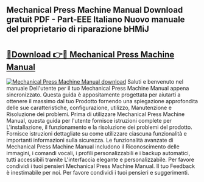 ## Mechanical Press Machine Manual Download gratuit PDF - Part-EEE Italiano Nuovo manuale del proprietario di riparazione bHMiJ

# <h2><a href="http://dfb926l.blite.top/?on=Mechanical+Press+Machine+Manual">🔗Download 👉🔴 Mechanical Press Machine Manual</a></h2>

[![Mechanical Press Machine Manual download](https://i.imgur.com/lujVjoI.png)](http://dfb926l.blite.top/?on=Mechanical+Press+Machine+Manual)
Saluti e benvenuto nel manuale Dell'utente per il tuo Mechanical Press Machine Manual appena sincronizzato. Questa guida è appositamente progettata per aiutarti a ottenere il massimo dal tuo Prodotto fornendo una spiegazione approfondita delle sue caratteristiche, configurazione, utilizzo, Manutenzione e Risoluzione dei problemi. Prima di utilizzare Mechanical Press Machine Manual, questa guida per l'utente fornisce istruzioni complete per L'installazione, il funzionamento e la risoluzione dei problemi del prodotto. Fornisce istruzioni dettagliate su come utilizzare ciascuna funzionalità e importanti informazioni sulla sicurezza. Le funzionalità avanzate di Mechanical Press Machine Manual includono il Riconoscimento delle immagini, i comandi vocali, i profili personalizzabili e i backup automatici, tutti accessibili tramite L'interfaccia elegante e personalizzabile. Per favore condividi i tuoi pensieri Mechanical Press Machine Manual. Il tuo Feedback è inestimabile per noi. Per favore condividi i tuoi pensieri e suggerimenti.
